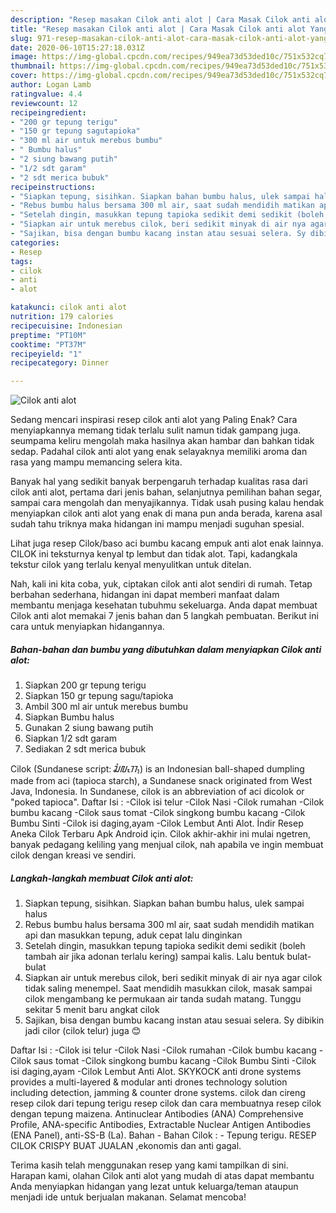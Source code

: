 ```yaml
---
description: "Resep masakan Cilok anti alot | Cara Masak Cilok anti alot Yang Enak dan Simpel"
title: "Resep masakan Cilok anti alot | Cara Masak Cilok anti alot Yang Enak dan Simpel"
slug: 971-resep-masakan-cilok-anti-alot-cara-masak-cilok-anti-alot-yang-enak-dan-simpel
date: 2020-06-10T15:27:18.031Z
image: https://img-global.cpcdn.com/recipes/949ea73d53ded10c/751x532cq70/cilok-anti-alot-foto-resep-utama.jpg
thumbnail: https://img-global.cpcdn.com/recipes/949ea73d53ded10c/751x532cq70/cilok-anti-alot-foto-resep-utama.jpg
cover: https://img-global.cpcdn.com/recipes/949ea73d53ded10c/751x532cq70/cilok-anti-alot-foto-resep-utama.jpg
author: Logan Lamb
ratingvalue: 4.4
reviewcount: 12
recipeingredient:
- "200 gr tepung terigu"
- "150 gr tepung sagutapioka"
- "300 ml air untuk merebus bumbu"
- " Bumbu halus"
- "2 siung bawang putih"
- "1/2 sdt garam"
- "2 sdt merica bubuk"
recipeinstructions:
- "Siapkan tepung, sisihkan. Siapkan bahan bumbu halus, ulek sampai halus"
- "Rebus bumbu halus bersama 300 ml air, saat sudah mendidih matikan api dan masukkan tepung, aduk cepat lalu dinginkan"
- "Setelah dingin, masukkan tepung tapioka sedikit demi sedikit (boleh tambah air jika adonan terlalu kering) sampai kalis. Lalu bentuk bulat-bulat"
- "Siapkan air untuk merebus cilok, beri sedikit minyak di air nya agar cilok tidak saling menempel. Saat mendidih masukkan cilok, masak sampai cilok mengambang ke permukaan air tanda sudah matang. Tunggu sekitar 5 menit baru angkat cilok"
- "Sajikan, bisa dengan bumbu kacang instan atau sesuai selera. Sy dibikin jadi cilor (cilok telur) juga 😊"
categories:
- Resep
tags:
- cilok
- anti
- alot

katakunci: cilok anti alot 
nutrition: 179 calories
recipecuisine: Indonesian
preptime: "PT10M"
cooktime: "PT37M"
recipeyield: "1"
recipecategory: Dinner

---
```



![Cilok anti alot](https://img-global.cpcdn.com/recipes/949ea73d53ded10c/751x532cq70/cilok-anti-alot-foto-resep-utama.jpg)

Sedang mencari inspirasi resep cilok anti alot yang Paling Enak? Cara menyiapkannya memang tidak terlalu sulit namun tidak gampang juga. seumpama keliru mengolah maka hasilnya akan hambar dan bahkan tidak sedap. Padahal cilok anti alot yang enak selayaknya memiliki aroma dan rasa yang mampu memancing selera kita.

Banyak hal yang sedikit banyak berpengaruh terhadap kualitas rasa dari cilok anti alot, pertama dari jenis bahan, selanjutnya pemilihan bahan segar, sampai cara mengolah dan menyajikannya. Tidak usah pusing kalau hendak menyiapkan cilok anti alot yang enak di mana pun anda berada, karena asal sudah tahu triknya maka hidangan ini mampu menjadi suguhan spesial.

Lihat juga resep Cilok/baso aci bumbu kacang empuk anti alot enak lainnya. CILOK ini teksturnya kenyal tp lembut dan tidak alot. Tapi, kadangkala tekstur cilok yang terlalu kenyal menyulitkan untuk ditelan.


Nah, kali ini kita coba, yuk, ciptakan cilok anti alot sendiri di rumah. Tetap berbahan sederhana, hidangan ini dapat memberi manfaat dalam membantu menjaga kesehatan tubuhmu sekeluarga. Anda dapat membuat Cilok anti alot memakai 7 jenis bahan dan 5 langkah pembuatan. Berikut ini cara untuk menyiapkan hidangannya.

<!--inarticleads1-->

##### Bahan-bahan dan bumbu yang dibutuhkan dalam menyiapkan Cilok anti alot:

1. Siapkan 200 gr tepung terigu
1. Siapkan 150 gr tepung sagu/tapioka
1. Ambil 300 ml air untuk merebus bumbu
1. Siapkan  Bumbu halus
1. Gunakan 2 siung bawang putih
1. Siapkan 1/2 sdt garam
1. Sediakan 2 sdt merica bubuk


Cilok (Sundanese script: ᮎᮤᮜᮧᮊ᮪) is an Indonesian ball-shaped dumpling made from aci (tapioca starch), a Sundanese snack originated from West Java, Indonesia. In Sundanese, cilok is an abbreviation of aci dicolok or &#34;poked tapioca&#34;. Daftar Isi : -Cilok isi telur -Cilok Nasi -Cilok rumahan -Cilok bumbu kacang -Cilok saus tomat -Cilok singkong bumbu kacang -Cilok Bumbu Sinti -Cilok isi daging,ayam -Cilok Lembut Anti Alot. İndir Resep Aneka Cilok Terbaru Apk Android için. Cilok akhir-akhir ini mulai ngetren, banyak pedagang keliling yang menjual cilok, nah apabila ve ingin membuat cilok dengan kreasi ve sendiri. 

<!--inarticleads2-->

##### Langkah-langkah membuat Cilok anti alot:

1. Siapkan tepung, sisihkan. Siapkan bahan bumbu halus, ulek sampai halus
1. Rebus bumbu halus bersama 300 ml air, saat sudah mendidih matikan api dan masukkan tepung, aduk cepat lalu dinginkan
1. Setelah dingin, masukkan tepung tapioka sedikit demi sedikit (boleh tambah air jika adonan terlalu kering) sampai kalis. Lalu bentuk bulat-bulat
1. Siapkan air untuk merebus cilok, beri sedikit minyak di air nya agar cilok tidak saling menempel. Saat mendidih masukkan cilok, masak sampai cilok mengambang ke permukaan air tanda sudah matang. Tunggu sekitar 5 menit baru angkat cilok
1. Sajikan, bisa dengan bumbu kacang instan atau sesuai selera. Sy dibikin jadi cilor (cilok telur) juga 😊


Daftar Isi : -Cilok isi telur -Cilok Nasi -Cilok rumahan -Cilok bumbu kacang -Cilok saus tomat -Cilok singkong bumbu kacang -Cilok Bumbu Sinti -Cilok isi daging,ayam -Cilok Lembut Anti Alot. SKYKOCK anti drone systems provides a multi-layered &amp; modular anti drones technology solution including detection, jamming &amp; counter drone systems. cilok dan cireng resep cilok dari tepung terigu resep cilok dan cara membuatnya resep cilok dengan tepung maizena. Antinuclear Antibodies (ANA) Comprehensive Profile, ANA-specific Antibodies, Extractable Nuclear Antigen Antibodies (ENA Panel), anti-SS-B (La). Bahan - Bahan Cilok : - Tepung terigu. RESEP CILOK CRISPY BUAT JUALAN ,ekonomis dan anti gagal. 

Terima kasih telah menggunakan resep yang kami tampilkan di sini. Harapan kami, olahan Cilok anti alot yang mudah di atas dapat membantu Anda menyiapkan hidangan yang lezat untuk keluarga/teman ataupun menjadi ide untuk berjualan makanan. Selamat mencoba!
